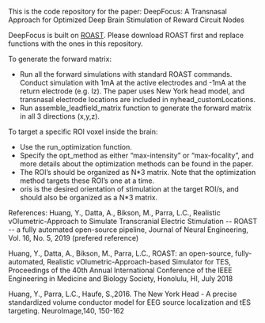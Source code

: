 This is the code repository for the paper: DeepFocus: A Transnasal Approach for Optimized Deep Brain Stimulation of Reward Circuit Nodes

DeepFocus is built on [ROAST](https://github.com/andypotatohy/roast). Please download ROAST first and replace functions with the ones in this repository. 

To generate the forward matrix:
- Run all the forward simulations with standard ROAST commands. Conduct simulation with 1mA at the active electrodes and -1mA at the return electrode (e.g. Iz). The paper uses New York head model, and transnasal electrode locations are included in nyhead_customLocations.
- Run assemble_leadfield_matrix function to generate the forward matrix in all 3 directions (x,y,z).

To target a specific ROI voxel inside the brain:
- Use the run_optimization function.
- Specify the opt_method as either “max-intensity” or “max-focality”, and more details about the optimization methods can be found in the paper.
- The ROI’s should be organized as N*3 matrix. Note that the optimization method targets these ROI’s one at a time.
- oris is the desired orientation of stimulation at the target ROI/s, and should also be organized as a N*3 matrix.

References:
Huang, Y., Datta, A., Bikson, M., Parra, L.C., Realistic vOlumetric-Approach to Simulate Transcranial Electric Stimulation -- ROAST -- a fully automated open-source pipeline, Journal of Neural Engineering, Vol. 16, No. 5, 2019 (prefered reference)

Huang, Y., Datta, A., Bikson, M., Parra, L.C., ROAST: an open-source, fully-automated, Realistic vOlumetric-Approach-based Simulator for TES, Proceedings of the 40th Annual International Conference of the IEEE Engineering in Medicine and Biology Society, Honolulu, HI, July 2018

Huang, Y., Parra, L.C., Haufe, S.,2016. The New York Head - A precise standardized volume conductor model for EEG source localization and tES targeting. NeuroImage,140, 150-162
